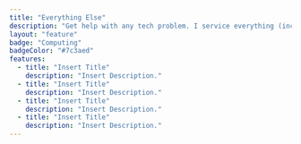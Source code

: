```yaml
---
title: "Everything Else"
description: "Get help with any tech problem. I service everything (including the kitchen sink)."
layout: "feature"
badge: "Computing"
badgeColor: "#7c3aed"
features:
  - title: "Insert Title"
    description: "Insert Description."
  - title: "Insert Title"
    description: "Insert Description."
  - title: "Insert Title"
    description: "Insert Description."
  - title: "Insert Title"
    description: "Insert Description."
---
```



